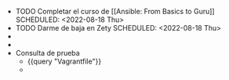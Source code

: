 - TODO Completar el curso de [[Ansible: From Basics to Guru]]
  SCHEDULED: <2022-08-18 Thu>
- TODO Darme de baja en Zety
  SCHEDULED: <2022-08-18 Thu>
-
-
- Consulta de prueba
	- {{query "Vagrantfile"}}
	-